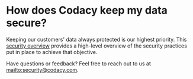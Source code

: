 # How does Codacy keep my data secure?

Keeping our customers' data always protected is our highest priority. This [security overview](https://security.codacy.com/) provides a high-level overview of the security practices put in place to achieve that objective.

Have questions or feedback? Feel free to reach out to us at <mailto:security@codacy.com>.
